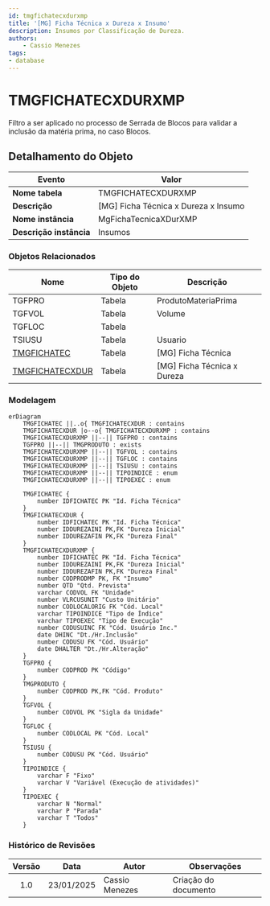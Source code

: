 ```yaml
---
id: tmgfichatecxdurxmp
title: '[MG] Ficha Técnica x Dureza x Insumo'
description: Insumos por Classificação de Dureza.
authors:
    - Cassio Menezes
tags: 
- database
---
```

# TMGFICHATECXDURXMP

Filtro a ser aplicado no processo de Serrada de Blocos para validar a inclusão da matéria prima, no caso Blocos.

## Detalhamento do Objeto

| Evento | Valor |
|--|--|
| **Nome tabela** | TMGFICHATECXDURXMP |
| **Descrição** | [MG] Ficha Técnica x Dureza x Insumo |
| **Nome instância** | MgFichaTecnicaXDurXMP |
| **Descrição instância** | Insumos |

### Objetos Relacionados

| Nome | Tipo do Objeto | Descrição |
|--|--|--|
| TGFPRO | Tabela | ProdutoMateriaPrima |
| TGFVOL | Tabela | Volume |
| TGFLOC | Tabela | 
| TSIUSU | Tabela | Usuario |
| [TMGFICHATEC](TMGFICHATEC.md) | Tabela | [MG] Ficha Técnica |
| [TMGFICHATECXDUR](TMGFICHATECXDUR.md) | Tabela | [MG] Ficha Técnica x Dureza |

### Modelagem

```mermaid
erDiagram
    TMGFICHATEC ||..o{ TMGFICHATECXDUR : contains
    TMGFICHATECXDUR |o--o{ TMGFICHATECXDURXMP : contains
    TMGFICHATECXDURXMP ||--|| TGFPRO : contains
    TGFPRO ||--|| TMGPRODUTO : exists
    TMGFICHATECXDURXMP ||--|| TGFVOL : contains
    TMGFICHATECXDURXMP ||--|| TGFLOC : contains
    TMGFICHATECXDURXMP ||--|| TSIUSU : contains
    TMGFICHATECXDURXMP ||--|| TIPOINDICE : enum
    TMGFICHATECXDURXMP ||--|| TIPOEXEC : enum

	TMGFICHATEC {
		number IDFICHATEC PK "Id. Ficha Técnica"
	}
	TMGFICHATECXDUR {
		number IDFICHATEC PK "Id. Ficha Técnica"
        number IDDUREZAINI PK,FK "Dureza Inicial"
        number IDDUREZAFIN PK,FK "Dureza Final"
	}
	TMGFICHATECXDURXMP {
		number IDFICHATEC PK "Id. Ficha Técnica"
        number IDDUREZAINI PK,FK "Dureza Inicial"
        number IDDUREZAFIN PK,FK "Dureza Final"
        number CODPRODMP PK, FK "Insumo"
        number QTD "Qtd. Prevista"
        varchar CODVOL FK "Unidade"
        number VLRCUSUNIT "Custo Unitário"
        number CODLOCALORIG FK "Cód. Local"
        varchar TIPOINDICE "Tipo de Índice"
        varchar TIPOEXEC "Tipo de Execução"
        number CODUSUINC FK "Cód. Usuário Inc."
        date DHINC "Dt./Hr.Inclusão"
        number CODUSU FK "Cód. Usuário"
        date DHALTER "Dt./Hr.Alteração"
	}
    TGFPRO {
        number CODPROD PK "Código"
    }
    TMGPRODUTO {
        number CODPROD PK,FK "Cód. Produto"
    }
    TGFVOL {
        number CODVOL PK "Sigla da Unidade"
    }
    TGFLOC {
        number CODLOCAL PK "Cód. Local"
    }
    TSIUSU {
        number CODUSU PK "Cód. Usuário"
    }
    TIPOINDICE {
        varchar F "Fixo"
        varchar V "Variável (Execução de atividades)"
    }
    TIPOEXEC {
        varchar N "Normal"
        varchar P "Parada"
        varchar T "Todos"
    }
```

### Histórico de Revisões

| Versão | Data | Autor | Observações |
|:--:|:--:|--|--|
| 1.0 | 23/01/2025 | Cassio Menezes | Criação do documento |
